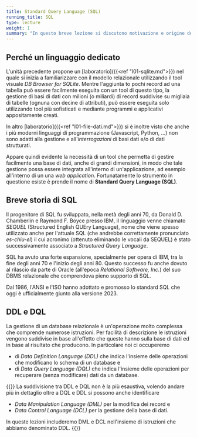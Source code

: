 ```yaml
---
title: Standard Query Language (SQL)
running_title: SQL
type: lecture
weight: 1
summary: "In questo breve lezione si discutono motivazione e origine del linguaggio SQL."
---
```


## Perché un linguaggio dedicato
L'unità precedente propone un [laboratorio]({{<ref "l01-sqlite.md">}}) nel quale si inizia a familiarizzare con il modello relazionale utilizzando il tool visuale *DB Browser for SQLite*. Mentre l'aggiunta to pochi record ad una tabella può essere facilmente eseguita con un tool di questo tipo, la gestione di basi di dati con milioni (o miliardi) di record suddivise su migliaia di tabelle (ognuna con decine di attributi), può essere eseguita solo utilizzando tool più sofisticati e mediante programmi e applicativi appositamente creati.

In altro [laboratorio]({{<ref "l01-file-dati.md">}}) si è inoltre visto che anche i più moderni linguaggi di programmazione (Javascript, Python, ...) non sono adatti alla gestione e all'*interrogazioni* di basi dati e/o di dati strutturati.

Appare quindi evidente la necessità di un tool che permetta di gestire facilmente una base di dati, anche di grandi dimensioni, in modo che tale gestione possa essere integrata all'interno di un'applicazione, ad esempio all'interno di un una *web application*. Fortunatamente lo strumento in questione esiste è prende il nome di **Standard Query Language (SQL)**.

## Breve storia di SQL
Il progenitore di SQL fu sviluppato, nella metà degli anni 70, da Donald D. Chamberlin e Raymond F. Boyce presso IBM, il linguaggio venne chiamato *SEQUEL* (Structured English QUEry Language), nome che viene spesso utilizzato anche per l'attuale SQL (che andrebbe correttamente pronunciato *es-chiu-el*) il cui acronimo (ottenuto eliminando le vocali da SEQUEL) è stato successivamente associato a *Structured Query Language*.

SQL ha avuto una forte espansione, specialmente per opera di IBM, tra la fine degli anni 70 e l'inizio degli anni 80. Questo successo fu anche dovuto al rilascio da parte di Oracle (all'epoca *Relational Software, Inc.*) del suo DBMS relazionale che comprendeva pieno supporto di SQL.

Dal 1986, l'ANSI e l'ISO hanno adottato e promosso lo standard SQL che oggi è ufficialmente giunto alla versione 2023.

## DDL e DQL
La gestione di un database relazionale è un'operazione molto complessa che comprende numerose istruzioni. Per facilità di descrizione le istruzioni vengono suddivise in base all'effetto che queste hanno sulla base di dati ed in base al risultato che producono. In particolare noi ci occuperemo
* di *Data Definition Language (DDL)* che indica l'insieme delle operazioni che modificano lo schema di un database e
* di *Data Query Language (DQL)* che indica l'insieme delle operazioni per recuperare (senza modificare) dati da un database.

{{<observe>}}
La suddivisione tra DDL e DQL non è la più esaustiva, volendo andare più in dettaglio oltre a DQL e DDL si possono anche identificare
* *Data Manipulation Language (DML)* per la modifica dei record e
* *Data Control Language (DCL)* per la gestione della base di dati.

In queste lezioni includeremo DML e DCL nell'insieme di istruzioni che abbiamo denominato DDL.
{{</observe>}}
